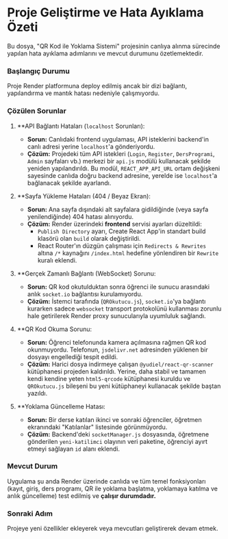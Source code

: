 # Proje Geliştirme ve Hata Ayıklama Özeti

Bu dosya, "QR Kod ile Yoklama Sistemi" projesinin canlıya alınma sürecinde yapılan hata ayıklama adımlarını ve mevcut durumunu özetlemektedir.

### Başlangıç Durumu
Proje Render platformuna deploy edilmiş ancak bir dizi bağlantı, yapılandırma ve mantık hatası nedeniyle çalışmıyordu.

### Çözülen Sorunlar

1.  **API Bağlantı Hataları (`localhost` Sorunları):
    *   **Sorun:** Canlıdaki frontend uygulaması, API isteklerini backend'in canlı adresi yerine `localhost`'a gönderiyordu.
    *   **Çözüm:** Projedeki tüm API istekleri (`Login`, `Register`, `DersProgrami`, `Admin` sayfaları vb.) merkezi bir `api.js` modülü kullanacak şekilde yeniden yapılandırıldı. Bu modül, `REACT_APP_API_URL` ortam değişkeni sayesinde canlıda doğru backend adresine, yerelde ise `localhost`'a bağlanacak şekilde ayarlandı.

2.  **Sayfa Yükleme Hataları (404 / Beyaz Ekran):
    *   **Sorun:** Ana sayfa dışındaki alt sayfalara gidildiğinde (veya sayfa yenilendiğinde) 404 hatası alınıyordu.
    *   **Çözüm:** Render üzerindeki **frontend** servisi ayarları düzeltildi:
        *   `Publish Directory` ayarı, Create React App'in standart build klasörü olan `build` olarak değiştirildi.
        *   React Router'ın düzgün çalışması için `Redirects & Rewrites` altına `/*` kaynağını `/index.html` hedefine yönlendiren bir `Rewrite` kuralı eklendi.

3.  **Gerçek Zamanlı Bağlantı (WebSocket) Sorunu:
    *   **Sorun:** QR kod okutulduktan sonra öğrenci ile sunucu arasındaki anlık `socket.io` bağlantısı kurulamıyordu.
    *   **Çözüm:** İstemci tarafında (`QROkutucu.js`), `socket.io`'ya bağlantı kurarken sadece `websocket` transport protokolünü kullanması zorunlu hale getirilerek Render proxy sunucularıyla uyumluluk sağlandı.

4.  **QR Kod Okuma Sorunu:
    *   **Sorun:** Öğrenci telefonunda kamera açılmasına rağmen QR kod okunmuyordu. Telefonun, `jsdelivr.net` adresinden yüklenen bir dosyayı engellediği tespit edildi.
    *   **Çözüm:** Harici dosya indirmeye çalışan `@yudiel/react-qr-scanner` kütüphanesi projeden kaldırıldı. Yerine, daha stabil ve tamamen kendi kendine yeten `html5-qrcode` kütüphanesi kuruldu ve `QROkutucu.js` bileşeni bu yeni kütüphaneyi kullanacak şekilde baştan yazıldı.

5.  **Yoklama Güncelleme Hatası:
    *   **Sorun:** Bir derse katılan ikinci ve sonraki öğrenciler, öğretmen ekranındaki "Katılanlar" listesinde görünmüyordu.
    *   **Çözüm:** Backend'deki `socketManager.js` dosyasında, öğretmene gönderilen `yeni-katilimci` olayının veri paketine, öğrenciyi ayırt etmeyi sağlayan `id` alanı eklendi.

### Mevcut Durum
Uygulama şu anda Render üzerinde canlıda ve tüm temel fonksiyonları (kayıt, giriş, ders programı, QR ile yoklama başlatma, yoklamaya katılma ve anlık güncelleme) test edilmiş ve **çalışır durumdadır.**

### Sonraki Adım
Projeye yeni özellikler ekleyerek veya mevcutları geliştirerek devam etmek.
